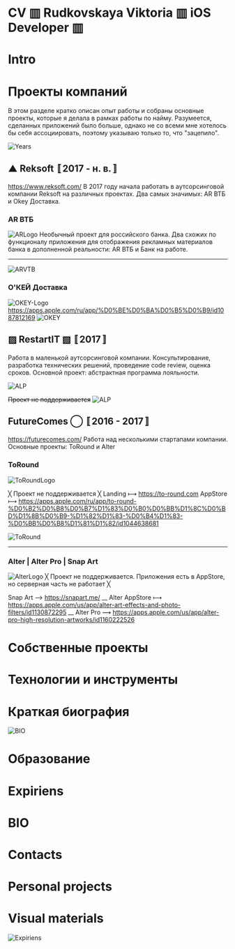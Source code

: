 # CV ▥ Rudkovskaya Viktoria ▥ iOS Developer ▥

# Intro

# Проекты компаний
В этом разделе  кратко описан опыт работы и собраны основные проекты, которые я делала в рамках работы по найму. Разумеется, сделанных приложений было больше, однако не со всеми мне хотелось бы себя ассоциировать, поэтому указываю только то, что "зацепило". 

![Years](https://github.com/VikRudkovskaya/CV/raw/master/Screens/exp-years.png)

## ▲ Reksoft 〚2017 - н. в.〛
https://www.reksoft.com/
В 2017 году начала работать в аутсорсинговой компании Reksoft на различных проектах. Два самых значимых: AR ВТБ  и Okey Доставка.

### AR ВТБ
![ARLogo](https://github.com/VikRudkovskaya/CV/raw/master/Screens/Logo-ARVTB-v2.png)
Необычный проект для российского банка.
Два схожих по функционалу приложения для отображения рекламных материалов банка в дополненной реальности: AR ВТБ и Банк на работе.

***

![ARVTB](https://github.com/VikRudkovskaya/CV/raw/master/Screens/Exp-ARVTB-v4.png)

### О'КЕЙ Доставка
![OKEY-Logo](https://github.com/VikRudkovskaya/CV/raw/master/Screens/Logo-Okey-v2.png)
https://apps.apple.com/ru/app/%D0%BE%D0%BA%D0%B5%D0%B9/id1087812169
![OKEY](https://github.com/VikRudkovskaya/CV/raw/master/Screens/Exp-Okey-v3.png)

## ▨ RestartIT ▧ 〚2017〛
Работа в маленькой аутсорсинговой компании. Консультирование, разработка технических решений, проведение code review, оценка сроков. Основной проект: абстрактная программа лояльности.

![ALP](https://github.com/VikRudkovskaya/CV/raw/master/Screens/Logo-ALP-v2.png)

~~Проект не поддерживается~~
![ALP](https://github.com/VikRudkovskaya/CV/raw/master/Screens/Exp-AbstractLoyaltyProgramm-v4.png)

## FutureComes ◯ 〚2016 - 2017〛
https://futurecomes.com/ 
Работа над несколькими стартапами компании. Основные проекты: ToRound и Alter

### ToRound
![ToRoundLogo](https://github.com/VikRudkovskaya/CV/raw/master/Screens/Logo-ToRound-v2.png)

╳ Проект не поддерживается ╳
Landing ⟼ https://to-round.com
AppStore ⟼ https://apps.apple.com/ru/app/to-round-%D0%B2%D0%B8%D0%B7%D1%83%D0%B0%D0%BB%D1%8C%D0%BD%D1%8B%D0%B9-%D1%82%D1%83-%D0%B4%D1%83-%D0%BB%D0%B8%D1%81%D1%82/id1044638681

![ToRound](https://github.com/VikRudkovskaya/CV/raw/master/Screens/Exp-ToRound-v0.png)

***

### Alter | Alter Pro | Snap Art
![AlterLogo](https://github.com/VikRudkovskaya/CV/raw/master/Screens/Logo-Alter-v2.png)
╳ Проект не поддерживается. Приложения есть в AppStore, но серверная часть не работает ╳

Snap Art ⟶ https://snapart.me/
__
Alter AppStore ⟼  https://apps.apple.com/us/app/alter-art-effects-and-photo-filters/id1130872295
__
Alter Pro ⟿ https://apps.apple.com/us/app/alter-pro-high-resolution-artworks/id1160222526

# Собственные проекты

# Технологии и инструменты

# Краткая биография
![BIO](https://github.com/VikRudkovskaya/CV/raw/master/Screens/BIO-v6.png)

# Образование

# Expiriens

# BIO

# Contacts

# Personal projects

# Visual materials
![Expiriens](https://github.com/VikRudkovskaya/CV/raw/master/Screens/Exp-Maket-v2.png)


